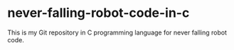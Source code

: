 # never-falling-robot-code-in-c
This is my Git repository in C programming language for never falling robot code.
